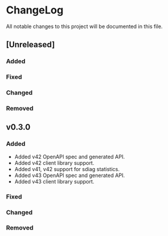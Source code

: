 # ChangeLog

All notable changes to this project will be documented in this file.

## [Unreleased]

### Added

### Fixed

### Changed

### Removed

## v0.3.0

### Added

- Added v42 OpenAPI spec and generated API.
- Added v42 client library support.
- Added v41, v42 support for sdiag statistics.
- Added v43 OpenAPI spec and generated API.
- Added v43 client library support.

### Fixed

### Changed

### Removed

